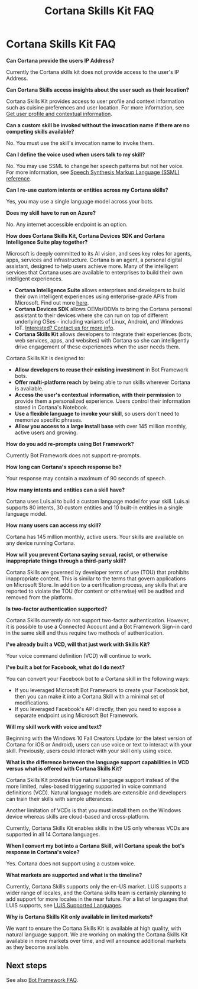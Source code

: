 ﻿---
title: Cortana Skills Kit FAQ
description: Tips on Testing & Debugging Cortana Skills.
ms.assetid: 3f37e309-3170-4896-8434-33bdce3c1889
ms.date: 03/30/2017
ms.topic: article
keywords: cortana
---

# Cortana Skills Kit FAQ

<!-- Need to go through comments on docs.ms.com and see if we should add any of them -->

<!-- Need to confirm that these answers are still accurate. -->

**Can Cortana provide the users IP Address?**

Currently the Cortana skills kit does not provide access to the user's IP Address.

**Can Cortana Skills access insights about the user such as their location?**

Cortana Skills Kit provides access to user profile and context information such as cuisine preferences and user location. For more information, see [Get user profile and contextual information](get-user-profile-context.md).

**Can a custom skill be invoked without the invocation name if there are no competing skills available?**

No. You must use the skill's invocation name to invoke them.

**Can I define the voice used when users talk to my skill?**

No. You may use SSML to change her speech patterns but not her voice. For more information, see [Speech Synthesis Markup Language (SSML) reference](speech-synthesis-markup-language.md).

**Can I re-use custom intents or entities across my Cortana skills?**

Yes, you may use a single language model across your bots. 

**Does my skill have to run on Azure?**

No. Any internet accessible endpoint is an option. 

**How does Cortana Skills Kit, Cortana Devices SDK and Cortana Intelligence Suite play together?**

Microsoft is deeply committed to its AI vision, and sees key roles for agents, apps, services and infrastructure. Cortana is an agent, a personal digital assistant, designed to help users achieve more. Many of the intelligent services that Cortana uses are available to enterprises to build their own intelligent experiences. 

* **Cortana Intelligence Suite** allows enterprises and developers to build their own intelligent experiences using enterprise-grade APIs from Microsoft. Find out more [here](https://www.microsoft.com/en-us/cloud-platform/cortana-intelligence-suite).
* **Cortana Devices SDK** allows OEMs/ODMs to bring the Cortana personal assistant to their devices where she can run on top of different underlying OSes - including variants of Linux, Android, and Windows IoT. [Interested? Contact us for more info](https://aka.ms/cortanadevicepreview).
* **Cortana Skills Kit** allows developers to integrate their experiences (bots, web services, apps, and websites) with Cortana so she can intelligently drive engagement of these experiences when the user needs them.

Cortana Skills Kit is designed to:

* **Allow developers to reuse their existing investment** in Bot Framework bots.
* **Offer multi-platform reach** by being able to run skills wherever Cortana is available.
* **Access the user's contextual information, with their permission** to provide them a personalized experience. Users control their information stored in Cortana's Notebook.
* **Use a flexible language to invoke your skill**, so users don't need to memorize specific phrases.
* **Allow you access to a large install base** with over 145 million monthly, active users and growing.

**How do you add re-prompts using Bot Framework?**

Currently Bot Framework does not support re-prompts.
<!-- Is this true? I thought they had the retry field? -->


**How long can Cortana's speech response be?**

Your response may contain a maximum of 90 seconds of speech.

**How many intents and entities can a skill have?**

<!-- This doesn't sound right. Doesn't the language model/service they choose to use decide the limits? Shouldn't this read: That's up to the language understanding service you use. If you use [LUIS](https://luis.ai) (recommended), it supports 80 intents, 30 custom entities and 10 built-in entities in a single language model. -->

Cortana uses Luis.ai to build a custom language model for your skill. Luis.ai supports 80 intents, 30 custom entities and 10 built-in entities in a single language model. 

**How many users can access my skill?**

Cortana has 145 million monthly, active users. Your skills are available on any device running Cortana. 

**How will you prevent Cortana saying sexual, racist, or otherwise inappropriate things through a third-party skill?**

Cortana Skills are governed by developer terms of use (TOU) that prohibits inappropriate content. This is similar to the terms that govern applications on Microsoft Store. In addition to a certification process, any skills that are reported to violate the TOU (for content or otherwise) will be audited and removed from the platform. 

**Is two-factor authentication supported?**

Cortana Skills currently do not support two-factor authentication. However, it is possible to use a Connected Account and a Bot Framework Sign-in card in the same skill and thus require two methods of authentication.

**I've already built a VCD, will that just work with Skills Kit?**

Your voice command definition (VCD) will continue to work. 

**I've built a bot for Facebook, what do I do next?**

You can convert your Facebook bot to a Cortana skill in the following ways:
* If you leveraged Microsoft Bot Framework to create your Facebook bot, then you can make it into a Cortana Skill with a minimal set of modifications. <!-- Would be nice to mention what changes. Are there design changes or just add speech? -->
* If you leveraged Facebook's API directly, then you need to expose a separate endpoint using Microsoft Bot Framework.

**Will my skill work with voice and text?**

<!-- Is this asking about typing into "Type here to search" or "Ask me anything" instead of using the microphone? -->
<!-- Has it been added? Still plans? How far out? -->

Beginning with the Windows 10 Fall Creators Update (or the latest version of Cortana for iOS or Android), users can use voice or text to interact with your skill. Previously, users could interact with your skill only using voice.

**What is the difference between the language support capabilities in VCD versus what is offered with Cortana Skills Kit?**

Cortana Skills Kit provides true natural language support instead of the more limited, rules-based triggering supported in voice command definitions (VCD). Natural language models are extensible and developers can train their skills with sample utterances. 

Another limitation of VCDs is that you must install them on the Windows device whereas skills are cloud-based and cross-platform.

Currently, Cortana Skills Kit enables skills in the US only whereas VCDs are supported in all 14 Cortana languages.

<!-- //TODO update regions -->

**When I convert my bot into a Cortana Skill, will Cortana speak the bot's response in Cortana's voice?**
<!-- This seems like a duplicate -->

Yes. Cortana does not support using a custom voice.

**What markets are supported and what is the timeline?**

Currently, Cortana Skills supports only the en-US market. LUIS supports a wider range of locales, and the Cortana skills team is certainly planning to add support for more locales in the near future. For a list of languages that LUIS supports, see [LUIS Supported Languages](https://docs.microsoft.com/en-us/azure/cognitive-services/LUIS/Home#supported-languages).

<!-- //TODO update regions -->

**Why is Cortana Skills Kit only available in limited markets?**

We want to ensure the Cortana Skills Kit is available at high quality, with natural language support. We are working on making the Cortana Skills Kit available in more markets over time, and will announce additional markets as they become available. 


## Next steps

See also [Bot Framework FAQ](https://aka.ms/s5qwzg).
